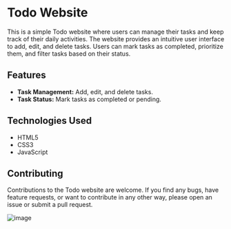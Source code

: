 # Todo Website

This is a simple Todo website where users can manage their tasks and keep track of their daily activities. The website provides an intuitive user interface to add, edit, and delete tasks. Users can mark tasks as completed, prioritize them, and filter tasks based on their status.

## Features

- **Task Management:** Add, edit, and delete tasks.
- **Task Status:** Mark tasks as completed or pending.

## Technologies Used

- HTML5
- CSS3
- JavaScript

## Contributing

Contributions to the Todo website are welcome. If you find any bugs, have feature requests, or want to contribute in any other way, please open an issue or submit a pull request.

![image](https://github.com/Karthikeyan-018/To-Do/assets/78362595/4e12590b-35fb-4c5d-8dbb-682fcf560cff)
